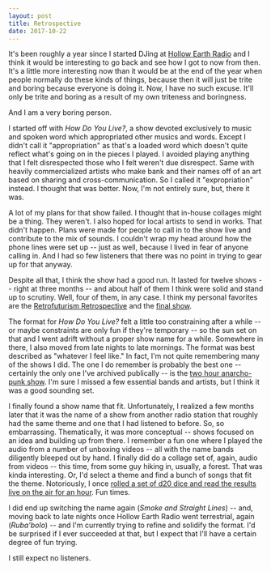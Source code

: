 ```yaml
---
layout: post
title: Retrospective
date: 2017-10-22
---
```


It's been roughly a year since I started DJing at
[Hollow Earth Radio](http://www.hollowearthradio.org/) and I think it would be
interesting to go back and see how I got to now from then. It's a little more
interesting now than it would be at the end of the year when people normally
do these kinds of things, because then it will just be trite and boring because
everyone is doing it. Now, I have no such excuse. It'll only be trite and boring
as a result of my own triteness and boringness.

And I am a very boring person.

I started off with *How Do You Live?*, a show devoted exclusively to music and
spoken word which appropriated other musics and words. Except I didn't call it
"appropriation" as that's a loaded word which doesn't quite reflect what's going
on in the pieces I played. I avoided playing anything that I felt disrespected
those who I felt weren't due disrespect. Same with heavily commercialized
artists who make bank and their names off of an art based on sharing and
cross-communication. So I called it "expropriation" instead. I thought that was
better. Now, I'm not entirely sure, but, there it was.

A lot of my plans for that show failed. I thought that in-house collages might
be a thing. They weren't. I also hoped for local artists to send in works. That
didn't happen. Plans were made for people to call in to the show live and
contribute to the mix of sounds. I couldn't wrap my head around how the phone
lines were set up -- just as well, because I lived in fear of anyone calling
in. And I had so few listeners that there was no point in trying to gear up for
that anyway.

Despite all that, I think the show had a good run. It lasted for twelve shows
-- right at three months -- and about half of them I think were solid and stand
up to scrutiny. Well, four of them, in any case. I think my personal favorites
are the [Retrofuturism Retrospective](https://www.mixcloud.com/djleterrassier/how-do-you-live-xi-copy-20170321/)
and the [final show](https://www.mixcloud.com/djleterrassier/how-do-you-live-xii-leave-the-capitol-20170328/).

The format for *How Do You Live?* felt a little too constraining after a while
-- or maybe constraints are only fun if they're temporary -- so the sun set on
that and I went adrift without a proper show name for a while. Somewhere in
there, I also moved from late nights to late mornings. The format was best
described as "whatever I feel like." In fact, I'm not quite remembering many of
the shows I did. The one I do remember is probably the best one -- certainly the
only one I've archived publically -- is the [two hour anarcho-punk show](https://www.mixcloud.com/djleterrassier/unnamed-interim-show-v-prisoners-of-pain-and-power-in-every-state-20170502/).
I'm sure I missed a few essential bands and artists, but I think it was a good
sounding set.

I finally found a show name that fit. Unfortunately, I realized a few months
later that it was the name of a show from another radio station that roughly
had the same theme and one that I had listened to before. So, so embarrassing.
Thematically, it was more conceptual -- shows focused on an idea and building up
from there. I remember a fun one where I played the audio from a number of
unboxing videos -- all with the name bands diligently bleeped out by hand. I
finally did do a collage set of, again, audio from videos -- this time, from
some guy hiking in, usually, a forest. That was kinda interesting. Or, I'd
select a theme and find a bunch of songs that fit the theme. Notoriously, I once
[rolled a set of d20 dice and read the results live on the air for an hour](https://www.mixcloud.com/djleterrassier/nothing-special-xi-the-ethics-of-possibiliy-demonstrated-by-means-of-probabilities-20170808/).
Fun times.

I did end up switching the name again (*Smoke and Straight Lines*) -- and,
moving back to late nights once
Hollow Earth Radio went terrestrial, again (*Ruba'bolo*) -- and I'm currently
trying to refine
and solidify the format. I'd be surprised if I ever succeeded at that, but I
expect that I'll have a certain degree of fun trying.

I still expect no listeners.
